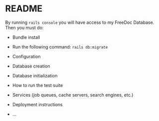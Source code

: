 # README

By running ```rails console``` you will have access to my FreeDoc Database.
Then you must do:

* Bundle install

* Run the following command: ```rails db:migrate```

* Configuration

* Database creation

* Database initialization

* How to run the test suite

* Services (job queues, cache servers, search engines, etc.)

* Deployment instructions

* ...
